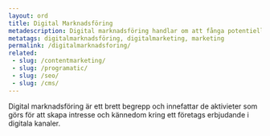 ```yaml
---
layout: ord
title: Digital Marknadsföring
metadescription: Digital marknadsföring handlar om att fånga potentiella kunders uppmärksamhet i digitala kanaler. 
metatags: digitalmarknadsföring, digitalmarketing, marketing
permalink: /digitalmarknadsforing/
related:
 - slug: /contentmarketing/
 - slug: /programatic/ 
 - slug: /seo/
 - slug: /cms/
---
```


Digital marknadsföring är ett brett begrepp och innefattar de aktivieter som görs för att skapa intresse och kännedom kring ett företags erbjudande i digitala kanaler. 

